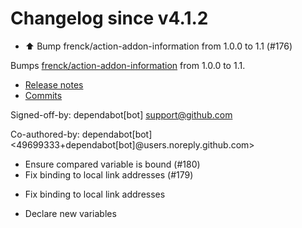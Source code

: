 # Changelog since v4.1.2
- ⬆️ Bump frenck/action-addon-information from 1.0.0 to 1.1 (#176)

Bumps [frenck/action-addon-information](https://github.com/frenck/action-addon-information) from 1.0.0 to 1.1.
- [Release notes](https://github.com/frenck/action-addon-information/releases)
- [Commits](https://github.com/frenck/action-addon-information/compare/v1.0.0...v1.1)

Signed-off-by: dependabot[bot] <support@github.com>

Co-authored-by: dependabot[bot] <49699333+dependabot[bot]@users.noreply.github.com> 
- Ensure compared variable is bound (#180) 
- Fix binding to local link addresses (#179)

* Fix binding to local link addresses

* Declare new variables 
